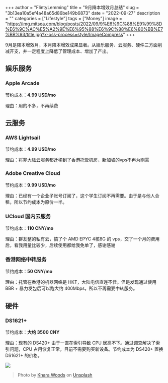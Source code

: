 +++
author = "FlintyLemming"
title = "9月降本增效月总结"
slug = "3b13ea10a5ef4a48a65d86be149b6873"
date = "2022-09-27"
description = ""
categories = ["Lifestyle"]
tags = ["Money"]
image = "https://img.mitsea.com/blog/posts/2022/09/9%E6%9C%88%E9%99%8D%E6%9C%AC%E5%A2%9E%E6%95%88%E6%9C%88%E6%80%BB%E7%BB%93/title.jpg?x-oss-process=style/ImageCompress"
+++

9月是降本增效月，本月降本增效成果显著。从娱乐服务、云服务、硬件三方面削减开支，并一定程度上降低了管理成本、增加了产出。

## 娱乐服务

### Apple Arcade

节约成本：**4.99 USD/mo**

理由：用的不多，不再续费

## 云服务

### AWS Lightsail

节约成本：**4.99 USD/mo**

理由：将非大陆云服务都迁移到了香港托管机房，新加坡的vps不再为刚需

### Adobe Creative Cloud

节约成本：**9.99 USD/mo**

理由：已经有一个企业子账号订阅了，这个学生订阅不再需要。由于是与他人合租，所以节约成本为原价一半。

### UCloud 国内云服务

节约成本：**110 CNY/mo**

理由：群友整的私有云，搞了个 AMD EPYC 4核8G 的 vps，交了一个月的费用后，看我用量比较少，后续使用都给我免单了，感谢感谢

### 香港网络中转服务

节约成本：**50 CNY/mo**

理由：托管在香港的机器网络是 HKT，大陆电信直连不佳。但是发现通过使用 BBR + 暴力发包后可以跑大约 400Mbps，所以不再需要中转服务。

## 硬件

### DS1621+

节约成本：**大约 3500 CNY**

理由：现有的 DS420+ 由于一直在索引导致 CPU 居高不下。通过调查解决了索引问题，CPU 占用恢复正常，目前不需要购买新设备。节约成本为 DS420+ 置换 DS1621+ 的价格。

![](https://img.mitsea.com/blog/posts/2022/09/9%E6%9C%88%E9%99%8D%E6%9C%AC%E5%A2%9E%E6%95%88%E6%9C%88%E6%80%BB%E7%BB%93/1.png?x-oss-process=style/ImageCompress)

> Photo by [Khara Woods](https://unsplash.com/@kharaoke?utm_source=unsplash&utm_medium=referral&utm_content=creditCopyText) on [Unsplash](https://unsplash.com/s/photos/down?utm_source=unsplash&utm_medium=referral&utm_content=creditCopyText)
>